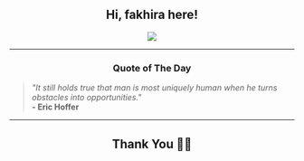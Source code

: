 <h2 align="center"> Hi, fakhira here!</h2>

<p align="center">
<a href="https://github.com/fakhiralkda" alt="github streak"><img src="https://dvst-streak.herokuapp.com/?user=fakhiralkda&theme=tokyonight&fire=DD472C"></a>
</p>

<hr>
<h3 align="center">Quote of The Day</h3>
<p align="center">
<blockquote>
<i>"It still holds true that man is most uniquely human when he turns obstacles into opportunities."</i>
<br>
<b>- Eric Hoffer</b>
</blockquote>
</p>


<hr>
<h2 align="center">Thank You 🙏🏼</h2>
